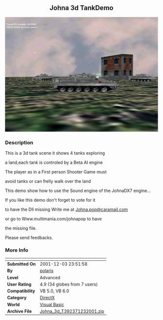 ﻿<div align="center">

## Johna 3d TankDemo

<img src="PIC20011231840246845.jpg">
</div>

### Description

This is a 3d tank scene it shows 4 tanks exploring

a land,each tank is controled by a Beta AI engine

The player as in a First person Shooter Game must

avoid tanks or can frelly walk over the land

This demo show how to use the Sound engine of the JohnaDX7 engine...

If you like this demo don't forget to vote for it

to have the Dll missing Write me at Johna.pop@caramail.com

or go to Www.multimania.com/johnapop to have

the missing file.

Please send feedbacks.
 
### More Info
 


<span>             |<span>
---                |---
**Submitted On**   |2001-12-03 23:51:58
**By**             |[polaris](https://github.com/Planet-Source-Code/PSCIndex/blob/master/ByAuthor/polaris.md)
**Level**          |Advanced
**User Rating**    |4.9 (34 globes from 7 users)
**Compatibility**  |VB 5\.0, VB 6\.0
**Category**       |[DirectX](https://github.com/Planet-Source-Code/PSCIndex/blob/master/ByCategory/directx__1-44.md)
**World**          |[Visual Basic](https://github.com/Planet-Source-Code/PSCIndex/blob/master/ByWorld/visual-basic.md)
**Archive File**   |[Johna\_3d\_T392371232001\.zip](https://github.com/Planet-Source-Code/polaris-johna-3d-tankdemo__1-29448/archive/master.zip)








